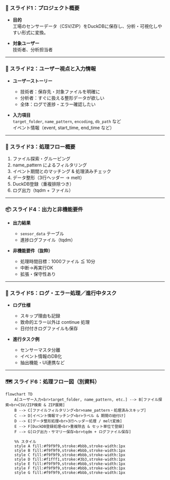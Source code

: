 
### 📘 スライド1：プロジェクト概要

- **目的**  
  工場のセンサーデータ（CSV/ZIP）をDuckDBに保存し、分析・可視化しやすい形式に変換。

- **対象ユーザー**  
  技術者、分析担当者

---

### 👤 スライド2：ユーザー視点と入力情報

- **ユーザーストーリー**  
  - 技術者：保存先・対象ファイルを明確に  
  - 分析者：すぐに扱える整形データが欲しい  
  - 全体：ログで進捗・エラー確認したい

- **入力項目**  
  `target_folder`, `name_pattern`, `encoding`, `db_path` など  
  イベント情報（event, start_time, end_time など）

---

### 🔁 スライド3：処理フロー概要

1. ファイル探索・グルーピング  
2. name_pattern によるフィルタリング  
3. イベント期間とのマッチング & 処理済みチェック  
4. データ整形（3行ヘッダー → melt）  
5. DuckDB登録（重複排除つき）  
6. ログ出力（tqdm + ファイル）

---

### 📦 スライド4：出力と非機能要件

- **出力結果**  
  - `sensor_data` テーブル  
  - 進捗ログファイル（tqdm）

- **非機能要件（抜粋）**  
  - 処理時間目標：1000ファイル ≦ 10分  
  - 中断→再実行OK  
  - 拡張・保守性あり

---

### 🧯 スライド5：ログ・エラー処理／進行中タスク

- **ログ仕様**  
  - スキップ理由も記録  
  - 致命的エラー以外は continue 処理  
  - 日付付きログファイルも保存

- **進行タスク例**  
  - センサーマスタ分離  
  - イベント情報のDB化  
  - 抽出機能・UI連携など

---

### 🗺️ スライド6：処理フロー図（別資料）

```mermaid
flowchart TD
    A[ユーザー入力<br>target_folder, name_pattern, etc.] --> B[ファイル探索<br>CSV/ZIP検索 & ZIP展開]
    B --> C[ファイルフィルタリング<br>name_pattern・処理済みスキップ]
    C --> D[イベント情報マッチング<br>ラベル & 期間の紐付け]
    D --> E[データ整形処理<br>3行ヘッダー処理 / melt変換]
    E --> F[DuckDB登録処理<br>重複除去 & セット単位で登録]
    F --> G[ログ出力・サマリー保存<br>tqdm + ログファイル保存]

    %% スタイル
    style A fill:#f9f9f9,stroke:#bbb,stroke-width:1px
    style B fill:#f9f9f9,stroke:#bbb,stroke-width:1px
    style C fill:#f9f9f9,stroke:#bbb,stroke-width:1px
    style D fill:#f1fff1,stroke:#3b3,stroke-width:1px
    style E fill:#f9f9f9,stroke:#bbb,stroke-width:1px
    style F fill:#f9f9f9,stroke:#bbb,stroke-width:1px
    style G fill:#f9f9f9,stroke:#bbb,stroke-width:1px
```

